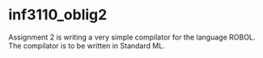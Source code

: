 inf3110_oblig2
==============

Assignment 2 is writing a very simple compilator for the language ROBOL. The compilator is to be written in Standard ML.